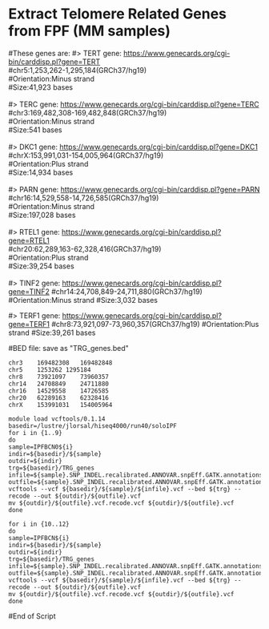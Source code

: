 # Extract Telomere Related Genes from FPF (MM samples)

#These genes are:
#> TERT gene: https://www.genecards.org/cgi-bin/carddisp.pl?gene=TERT<br>
#chr5:1,253,262-1,295,184(GRCh37/hg19)<br>
#Orientation:Minus strand<br>
#Size:41,923 bases<br>
<br>
#> TERC gene: https://www.genecards.org/cgi-bin/carddisp.pl?gene=TERC<br>
#chr3:169,482,308-169,482,848(GRCh37/hg19)<br>
#Orientation:Minus strand<br>
#Size:541 bases<br>
<br>
#> DKC1 gene: https://www.genecards.org/cgi-bin/carddisp.pl?gene=DKC1<br>
#chrX:153,991,031-154,005,964(GRCh37/hg19)<br>
#Orientation:Plus strand<br>
#Size:14,934 bases<br>
<br>
#> PARN gene: https://www.genecards.org/cgi-bin/carddisp.pl?gene=PARN<br>
#chr16:14,529,558-14,726,585(GRCh37/hg19)<br>
#Orientation:Minus strand<br>
#Size:197,028 bases<br>
<br>
#> RTEL1 gene: https://www.genecards.org/cgi-bin/carddisp.pl?gene=RTEL1<br>
#chr20:62,289,163-62,328,416(GRCh37/hg19)<br>
#Orientation:Plus strand<br>
#Size:39,254 bases<br>
<br>
#> TINF2 gene: https://www.genecards.org/cgi-bin/carddisp.pl?gene=TINF2
#chr14:24,708,849-24,711,880(GRCh37/hg19)
#Orientation:Minus strand
#Size:3,032 bases

#> TERF1 gene: https://www.genecards.org/cgi-bin/carddisp.pl?gene=TERF1
#chr8:73,921,097-73,960,357(GRCh37/hg19)
#Orientation:Plus strand
#Size:39,261 bases

#BED file: save as "TRG_genes.bed"
```[Bash]
chr3	169482308	169482848
chr5	1253262	1295184
chr8	73921097	73960357
chr14	24708849	24711880
chr16	14529558	14726585
chr20	62289163	62328416
chrX	153991031	154005964
```

```[Bash]
module load vcftools/0.1.14
basedir=/lustre/jlorsal/hiseq4000/run40/soloIPF
for i in {1..9}
do
sample=IPFBCN0${i}
indir=${basedir}/${sample}
outdir=${indir}
trg=${basedir}/TRG_genes
infile=${sample}.SNP_INDEL.recalibrated.ANNOVAR.snpEff.GATK.annotations.hg19
outfile=${sample}.SNP_INDEL.recalibrated.ANNOVAR.snpEff.GATK.annotations.hg19.TRG
vcftools --vcf ${basedir}/${sample}/${infile}.vcf --bed ${trg} --recode --out ${outdir}/${outfile}.vcf
mv ${outdir}/${outfile}.vcf.recode.vcf ${outdir}/${outfile}.vcf 
done
```

```
for i in {10..12}
do
sample=IPFBCN${i}
indir=${basedir}/${sample}
outdir=${indir}
trg=${basedir}/TRG_genes
infile=${sample}.SNP_INDEL.recalibrated.ANNOVAR.snpEff.GATK.annotations.hg19
outfile=${sample}.SNP_INDEL.recalibrated.ANNOVAR.snpEff.GATK.annotations.hg19.TRG
vcftools --vcf ${basedir}/${sample}/${infile}.vcf --bed ${trg} --recode --out ${outdir}/${outfile}.vcf
mv ${outdir}/${outfile}.vcf.recode.vcf ${outdir}/${outfile}.vcf 
done
```
#End of Script
